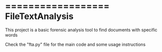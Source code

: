 ==================
 FileTextAnalysis
==================


This project is a basic forensic analysis tool to find documents with specific words

Check the "fta.py" file for the main code and some usage instructions

